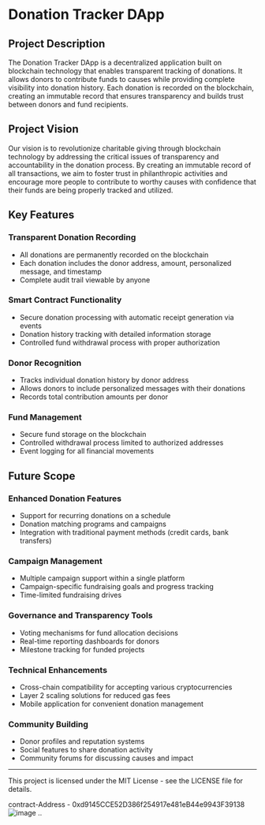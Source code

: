 # Donation Tracker DApp

## Project Description
The Donation Tracker DApp is a decentralized application built on blockchain technology that enables transparent tracking of donations. It allows donors to contribute funds to causes while providing complete visibility into donation history. Each donation is recorded on the blockchain, creating an immutable record that ensures transparency and builds trust between donors and fund recipients.

## Project Vision
Our vision is to revolutionize charitable giving through blockchain technology by addressing the critical issues of transparency and accountability in the donation process. By creating an immutable record of all transactions, we aim to foster trust in philanthropic activities and encourage more people to contribute to worthy causes with confidence that their funds are being properly tracked and utilized.

## Key Features

### Transparent Donation Recording
- All donations are permanently recorded on the blockchain
- Each donation includes the donor address, amount, personalized message, and timestamp
- Complete audit trail viewable by anyone

### Smart Contract Functionality
- Secure donation processing with automatic receipt generation via events
- Donation history tracking with detailed information storage
- Controlled fund withdrawal process with proper authorization

### Donor Recognition
- Tracks individual donation history by donor address
- Allows donors to include personalized messages with their donations
- Records total contribution amounts per donor

### Fund Management
- Secure fund storage on the blockchain
- Controlled withdrawal process limited to authorized addresses
- Event logging for all financial movements

## Future Scope

### Enhanced Donation Features
- Support for recurring donations on a schedule
- Donation matching programs and campaigns
- Integration with traditional payment methods (credit cards, bank transfers)

### Campaign Management
- Multiple campaign support within a single platform
- Campaign-specific fundraising goals and progress tracking
- Time-limited fundraising drives

### Governance and Transparency Tools
- Voting mechanisms for fund allocation decisions
- Real-time reporting dashboards for donors
- Milestone tracking for funded projects

### Technical Enhancements
- Cross-chain compatibility for accepting various cryptocurrencies
- Layer 2 scaling solutions for reduced gas fees
- Mobile application for convenient donation management

### Community Building
- Donor profiles and reputation systems
- Social features to share donation activity
- Community forums for discussing causes and impact

---

This project is licensed under the MIT License - see the LICENSE file for details.

contract-Address - 0xd9145CCE52D386f254917e481eB44e9943F39138
![image](https://github.com/user-attachments/assets/babd7d0f-0ac4-4080-93e6-dcdae431a342)
..
